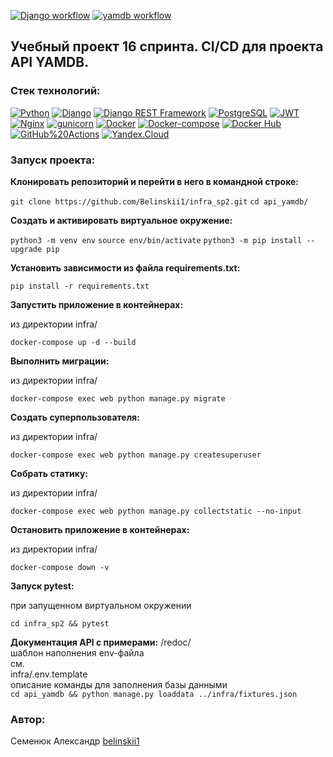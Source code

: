 [![Django workflow](https://github.com/belinskii1/yamdb_final/actions/workflows/yamdb_workflow.yml/badge.svg)](https://github.com/belinskii1/yamdb_final/actions/workflows/yamdb_workflow.yml)
[![yamdb workflow](https://github.com/Belinskii1/yamdb_final/actions/workflows/yamdb_workflow.yml/badge.svg?event=status)](https://github.com/Belinskii1/yamdb_final/actions/workflows/yamdb_workflow.yml)
## Учебный проект 16 спринта. CI/CD для проекта API YAMDB.

### Cтек технологий:
[![Python](https://img.shields.io/badge/-Python-464646?style=flat&logo=Python&logoColor=56C0C0&color=008080)](https://www.python.org/)
[![Django](https://img.shields.io/badge/-Django-464646?style=flat&logo=Django&logoColor=56C0C0&color=008080)](https://www.djangoproject.com/)
[![Django REST Framework](https://img.shields.io/badge/-Django%20REST%20Framework-464646?style=flat&logo=Django%20REST%20Framework&logoColor=56C0C0&color=008080)](https://www.django-rest-framework.org/)
[![PostgreSQL](https://img.shields.io/badge/-PostgreSQL-464646?style=flat&logo=PostgreSQL&logoColor=56C0C0&color=008080)](https://www.postgresql.org/)
[![JWT](https://img.shields.io/badge/-JWT-464646?style=flat&color=008080)](https://jwt.io/)
[![Nginx](https://img.shields.io/badge/-NGINX-464646?style=flat&logo=NGINX&logoColor=56C0C0&color=008080)](https://nginx.org/ru/)
[![gunicorn](https://img.shields.io/badge/-gunicorn-464646?style=flat&logo=gunicorn&logoColor=56C0C0&color=008080)](https://gunicorn.org/)
[![Docker](https://img.shields.io/badge/-Docker-464646?style=flat&logo=Docker&logoColor=56C0C0&color=008080)](https://www.docker.com/)
[![Docker-compose](https://img.shields.io/badge/-Docker%20compose-464646?style=flat&logo=Docker&logoColor=56C0C0&color=008080)](https://www.docker.com/)
[![Docker Hub](https://img.shields.io/badge/-Docker%20Hub-464646?style=flat&logo=Docker&logoColor=56C0C0&color=008080)](https://www.docker.com/products/docker-hub)
[![GitHub%20Actions](https://img.shields.io/badge/-GitHub%20Actions-464646?style=flat&logo=GitHub%20actions&logoColor=56C0C0&color=008080)](https://github.com/features/actions)
[![Yandex.Cloud](https://img.shields.io/badge/-Yandex.Cloud-464646?style=flat&logo=Yandex.Cloud&logoColor=56C0C0&color=008080)](https://cloud.yandex.ru/)


### Запуск проекта:

**Клонировать репозиторий и перейти в него в командной строке:**

`git clone https://github.com/Belinskii1/infra_sp2.git`
`cd api_yamdb/`

**Cоздать и активировать виртуальное окружение:**

`python3 -m venv env`
`source env/bin/activate`
`python3 -m pip install --upgrade pip`

**Установить зависимости из файла requirements.txt:**

`pip install -r requirements.txt`

**Запустить приложение в контейнерах:**

из директории infra/

`docker-compose up -d --build`

**Выполнить миграции:**

из директории infra/

`docker-compose exec web python manage.py migrate`

**Создать суперпользователя:**

из директории infra/

`docker-compose exec web python manage.py createsuperuser`

**Собрать статику:**

из директории infra/

`docker-compose exec web python manage.py collectstatic --no-input`

**Остановить приложение в контейнерах:**

из директории infra/

`docker-compose down -v`

**Запуск pytest:**

при запущенном виртуальном окружении

`cd infra_sp2 && pytest`

**Документация API с примерами:**
/redoc/  
шаблон наполнения env-файла  
см.  
infra/.env.template  
описание команды для заполнения базы данными  
`cd api_yamdb && python manage.py loaddata ../infra/fixtures.json`  

### Автор:
Семенюк Александр [belinskii1](https://github.com/Belinskii1)
